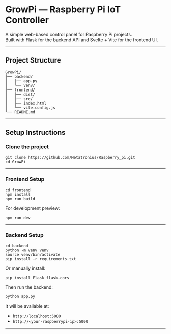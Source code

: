 # GrowPi — Raspberry Pi IoT Controller

A simple web-based control panel for Raspberry Pi projects.  
Built with Flask for the backend API and Svelte + Vite for the frontend UI.

---

## Project Structure

```
GrowPi/
├── backend/
│   ├── app.py
│   └── venv/
├── frontend/
│   ├── dist/
│   ├── src/
│   ├── index.html
│   └── vite.config.js
└── README.md
```

---

## Setup Instructions

### Clone the project

```
git clone https://github.com/Metatronius/Raspberry_pi.git
cd GrowPi
```

---

### Frontend Setup

```
cd frontend
npm install
npm run build
```

For development preview:

```
npm run dev
```

---

### Backend Setup

```
cd backend
python -m venv venv
source venv/bin/activate
pip install -r requirements.txt
```

Or manually install:

```
pip install Flask flask-cors
```

Then run the backend:

```
python app.py
```

It will be available at:

- `http://localhost:5000`
- `http://<your-raspberrypi-ip>:5000`

---

